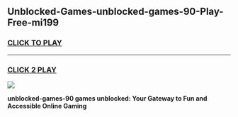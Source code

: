 
## Unblocked-Games-unblocked-games-90-Play-Free-mi199
<h3>
<a href="https://premium76.site?title=unblocked-games-90&ref=10A">CLICK TO PLAY</a></h3>
<hr>

<h3>
<a href="https://premium76.site?title=unblocked-games-90&ref=10A">CLICK 2 PLAY</a>
  
</h3>

<a href="https://premium76.site?title=unblocked-games-90&ref=10A"><img src="https://clearcache.store/games.png"></a>


**unblocked-games-90 games unblocked: Your Gateway to Fun and Accessible Online Gaming**
